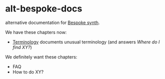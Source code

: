 # alt-bespoke-docs

alternative documentation for [Bespoke synth](https://github.com/awwbees/BespokeSynth). 

We have these chapters now:

- [Terminology](terminology.md) documents unusual terminology (and answers *Where do I find XY?*)

We definitely want these chapters:

- FAQ
- How to do XY?


